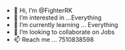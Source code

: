- 👋 Hi, I’m @FighterRK
- 👀 I’m interested in ...Everything
- 🌱 I’m currently learning ... Everything
- 💞️ I’m looking to collaborate on Jobs
- 📫 Reach me ... 7510838598

<!---
FighterRK/FighterRK is a ✨ special ✨ repository because its `README.md` (this file) appears on your GitHub profile.
You can click the Preview link to take a look at your changes.
--->
